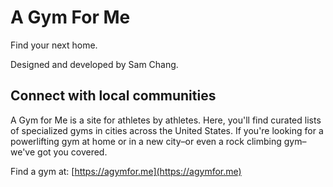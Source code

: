 # A Gym For Me
Find your next home.

Designed and developed by Sam Chang. 

## Connect with local communities

A Gym for Me is a site for athletes by athletes. Here, you'll find curated lists of specialized gyms in cities across the United States. If you're looking for a powerlifting gym at home or in a new city–or even a rock climbing gym–we've got you covered.

Find a gym at: [https://agymfor.me](https://agymfor.me)

